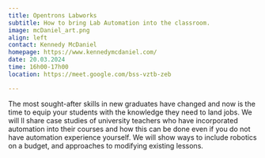 ```yaml
---
title: Opentrons Labworks
subtitle: How to bring Lab Automation into the classroom.
image: mcDaniel_art.png
align: left
contact: Kennedy McDaniel
homepage: https://www.kennedymcdaniel.com/
date: 20.03.2024
time: 16h00-17h00
location: https://meet.google.com/bss-vztb-zeb

---
```


The most sought-after skills in new graduates have changed and now is the time to equip
your students with the knowledge they need to land jobs. We will ll share case studies of
university teachers who have incorporated automation into their courses and how this can
be done even if you do not have automation experience yourself. We will show ways to 
include robotics on a budget, and approaches to modifying existing lessons.

